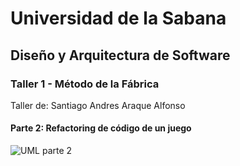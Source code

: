 # Universidad de la Sabana
## Diseño y Arquitectura de Software
### Taller 1 - Método de la Fábrica
Taller de: Santiago Andres Araque Alfonso
#### Parte 2: Refactoring de código de un juego
![UML parte 2](https://github.com/user-attachments/assets/cf3beae8-c629-4e83-ae7a-c66748f69693)

